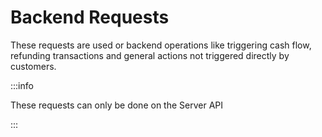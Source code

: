 # Backend Requests

These requests are used or backend operations like triggering cash flow, refunding transactions and general actions not triggered directly by customers.

:::info

These requests can only be done on the Server API

:::
